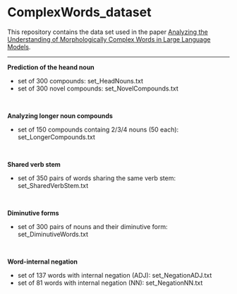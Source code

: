 # ComplexWords_dataset
This repository contains the data set used in the paper [Analyzing the Understanding of Morphologically Complex Words in Large Language Models](https://aclanthology.org/2024.lrec-main.90/).

** **

**Prediction of the heand noun**
* set of 300 compounds: set_HeadNouns.txt
* set of 300 novel compounds: set_NovelCompounds.txt

<br>

**Analyzing longer noun compounds**
* set of 150 compounds containg 2/3/4 nouns (50 each): set_LongerCompounds.txt

<br>

**Shared verb stem**
* set of 350 pairs of words sharing the same verb stem: set_SharedVerbStem.txt

<br>

**Diminutive forms**
* set of 300 pairs of nouns and their diminutive form: set_DiminutiveWords.txt

<br>

**Word-internal negation**
* set of 137 words with internal negation (ADJ): set_NegationADJ.txt
* set of 81 words with internal negation (NN): set_NegationNN.txt
